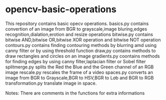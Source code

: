 # opencv-basic-operations

This repository contains basic opecv operations.
basics.py contains convertion of an image from BGR to grayscale,image bluring,edges recognition,dialation,erotion and resize operations
bitwise.py contains bitwise AND,bitwise OR,bitwise XOR operation and bitwise NOT operation
contours.py contains finding contouring methods by blurring amd using canny filter or by using threshold function
draw,py contains methods to draw rectangles and circles on an image
gradients.py coontains methods for finding edges by using canny filter,laplacian filter or Sobel filter
splitmerge.py splits the Red the Blue and the Green channel of an RGB image
rescale.py rescales the frame of a video
spaces.py converts an image from BGR to Grayscale,BGR to HSV,BGR to L*a*b and BGR to RGB
transformation.py translate image in space.

Notes: There are comments in the functions for extra informations
